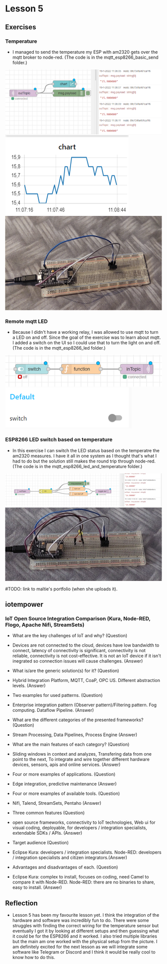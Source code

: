 # Lesson 5

## Exercises

### Temperature

* I managed to send the temperature my ESP with am2320 gets over the mqtt broker to node-red. (The code is in the mqtt_esp8266_basic_send folder.)

![mqtt-temp-changing](https://github.com/Tom284/portfolio-minor-iot/blob/main/Lesson%205/mqtt-temp-changing.PNG)
![mqtt-temp-changing-ui](https://github.com/Tom284/portfolio-minor-iot/blob/main/Lesson%205/mqtt-temp-changing-ui.PNG)
![temp-setup](https://github.com/Tom284/portfolio-minor-iot/blob/main/Lesson%205/temp-setup.jpg)

### Remote mqtt LED

* Because I didn't have a working relay, I was allowed to use mqtt to turn a LED on and off. Since the goal of the exercise was to learn about mqtt. I added a switch on the UI so I could use that to turn the light on and off. (The code is in the mqtt_esp8266_led folder.) 

![mqtt-turn-light-on-and-off](https://github.com/Tom284/portfolio-minor-iot/blob/main/Lesson%205/mqtt-turn-light-on-and-off.PNG)
![mqtt-turn-light-on-and-off-ui](https://github.com/Tom284/portfolio-minor-iot/blob/main/Lesson%205/mqtt-turn-light-on-and-off-ui.PNG)

### ESP8266 LED switch based on temperature

* In this exercise I can switch the LED status based on the temperatre the am2320 measures. I have it all in one system as I thought that's what I had to do but the solution still makes the round trip through node-red. (The code is in the mqtt_esp8266_led_and_temperature folder.)

![esp8266-temp-led-switch](https://github.com/Tom284/portfolio-minor-iot/blob/main/Lesson%205/esp8266-temp-led-switch.PNG)
![temp-led-setup](https://github.com/Tom284/portfolio-minor-iot/blob/main/Lesson%205/temp-led-setup.jpg)


#TODO: link to maltie's portfolio (when she uploads it).

## iotempower

### IoT Open Source Integration Comparison (Kura, Node-RED, Flogo, Apache Nifi, StreamSets)

* What are the key challenges of IoT and why? (Question)
* Devices are not connected to the cloud, devices have low bandwidth to connect, latency of connectivity is significant, connectivity is not reliable, connectivity is not cost-effective. It is not an IoT device if it isn't inegrated so connection issues will cause challenges. (Answer)
* What is/are the generic solution(s) for it? (Question)
* Hybrid Integration Platform, MQTT, CoaP, OPC US. Different abstraction levels. (Answer)
* Two examples for used patterns. (Question)
* Enterprise integration pattern (Observer pattern)/Filtering pattern. Fog computing. Dataflow Pipeline. (Answer)

* What are the different categories of the presented frameworks? (Question)
* Stream Processing, Data Pipelines, Process Engine (Answer)
* What are the main features of each category? (Question)
* Sliding windows in context and analyzes, Transfering data from one point to the next, To integrate and wire together different hardware devices, sensors, apis and online services. (Answer)
* Four or more examples of applications. (Question)
* Edge integration, predictive maintenance (Answer)
* Four or more examples of available tools. (Question)
* Nifi, Talend, StreamSets, Pentaho (Answer)

* Three common features (Question)
* open source frameworks, connectivity to IoT technologies, Web ui for visual coding, deployable, for developers / integration specialists, extendable SDKs / APIs. (Answer)
* Target audience (Question)
* Eclipse Kura: developers / integration specialists. 
Node-RED: developers / integration specialists and citizen integrators.(Answer)
* Advantages and disadvantages of each. (Question)
* Eclipse Kura: complex to install, focuses on coding, need Camel to compare it with Node-RED.
Node-RED: there are no binaries to share, easy to install. (Answer)

## Reflection

* Lesson 5 has been my favourite lesson yet. I think the integration of the hardware and software was incredibly fun to do. There were some struggles with finding the correct wiring for the temperature sensor but eventually I got it by looking at different setups and then guessing what it could be for the ESP8266 and it worked. I also tried multiple libraries but the main am one worked with the physical setup from the picture.
I am definitely excited for the next lesson as we will integrate some software like Telegram or Discord and I think it would be really cool to know how to do this. 

